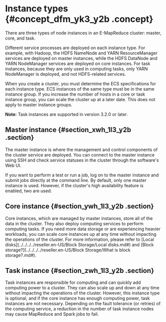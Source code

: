 # Instance types {#concept_dfm_yk3_y2b .concept}

There are three types of node instances in an E-MapReduce cluster: master, core, and task.

Different service processes are deployed on each instance type. For example, with Hadoop, the HDFS NameNode and YARN ResourceManager services are deployed on master instances, while the HDFS DataNode and YARN NodeManager services are deployed on core instances. For task instances, because they are only used in computing tasks, only YARN NodeManager is deployed, and not HDFS-related services.

When you create a cluster, you must determine the ECS specifications for each instance type. ECS instances of the same type must be in the same instance group. If you increase the number of hosts in a core or task instance group, you can scale the cluster up at a later date. This does not apply to master instance groups.

**Note:** Task instances are supported in version 3.2.0 or later.

## Master instance {#section_xwh_1l3_y2b .section}

The master instance is where the management and control components of the cluster service are deployed. You can connect to the master instance using SSH and check service statuses in the cluster through the software's Web UI.

If you want to perform a test or run a job, log on to the master instance and submit jobs directly at the command line. By default, only one master instance is used. However, if the cluster's high availability feature is enabled, two are used.

## Core instance {#section_ywh_1l3_y2b .section}

Core instances, which are managed by master instances, store all of the data in the cluster. They also deploy computing services to perform computing tasks. If you need more data storage or are experiencing heavier workloads, you can scale core instances up at any time without impacting the operations of the cluster. For more information, please refer to [Local disks](../../../../reseller.en-US/Block Storage/Local disks.md#) and [Block storage?](../../../../reseller.en-US/Block Storage/What is block storage?.md#).

## Task instance {#section_zwh_1l3_y2b .section}

Task instances are responsible for computing and can quickly add computing power to a cluster. They can also scale up and down at any time without impacting the operations of the cluster. However, this instance type is optional, and if the core instance has enough computing power, task instances are not necessary. Depending on the fault tolerance \(or retries\) of the computing service, a reduction in the number of task instance nodes may cause MapReduce and Spark jobs to fail.

